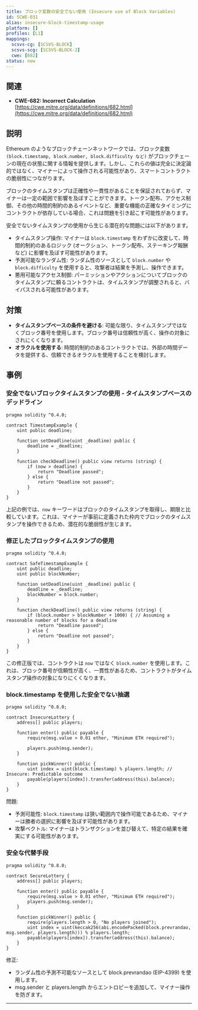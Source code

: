 ```yaml
---
title: ブロック変数の安全でない使用 (Insecure use of Block Variables)
id: SCWE-031
alias: insecure-block-timestamp-usage
platform: []
profiles: [L1]
mappings:
  scsvs-cg: [SCSVS-BLOCK]
  scsvs-scg: [SCSVS-BLOCK-2]
  cwe: [682]
status: new
---
```


## 関連
- **CWE-682: Incorrect Calculation**  
  [https://cwe.mitre.org/data/definitions/682.html](https://cwe.mitre.org/data/definitions/682.html)

## 説明
Ethereum のようなブロックチェーンネットワークでは、ブロック変数 `(block.timestamp, block.number, block.difficulty など)` がブロックチェーンの現在の状態に関する情報を提供します。しかし、これらの値は完全に決定論的ではなく、マイナーによって操作される可能性があり、スマートコントラクトの脆弱性につながります。

ブロックのタイムスタンプは正確性や一貫性があることを保証されておらず、マイナーは一定の範囲で影響を及ぼすことができます。トークン配布、アクセス制御、その他の時間的制約のあるイベントなど、重要な機能の正確なタイミングにコントラクトが依存している場合、これは問題を引き起こす可能性があります。

安全でないタイムスタンプの使用から生じる潜在的な問題には以下があります。

- タイムスタンプ操作: マイナーは `block.timestamp` をわずかに改変して、時間的制約のあるロジック (オークション、トークン配布、ステーキング報酬など) に影響を及ぼす可能性があります。
- 予測可能なランダム性: ランダム性のソースとして `block.number` や `block.difficulty` を使用すると、攻撃者は結果を予測し、操作できます。
- 悪用可能なアクセス制御: パーミッションやアクションについてブロックのタイムスタンプに頼るコントラクトは、タイムスタンプが調整されると、バイパスされる可能性があります。

## 対策
- **タイムスタンプベースの条件を避ける**: 可能な限り、タイムスタンプではなくブロック番号を使用します。ブロック番号は信頼性が高く、操作の対象にされにくくなります。
- **オラクルを使用する**: 時間的制約のあるコントラクトでは、外部の時間データを提供する、信頼できるオラクルを使用することを検討します。

## 事例

### 安全でないブロックタイムスタンプの使用 - タイムスタンプベースのデッドライン

```solidity
pragma solidity ^0.4.0;

contract TimestampExample {
    uint public deadline;

    function setDeadline(uint _deadline) public {
        deadline = _deadline;
    }

    function checkDeadline() public view returns (string) {
        if (now > deadline) {
            return "Deadline passed";
        } else {
            return "Deadline not passed";
        }
    }
}
```

上記の例では、`now` キーワードはブロックのタイムスタンプを取得し、期限と比較しています。これは、マイナーが事前に定義された枠内でブロックのタイムスタンプを操作できるため、潜在的な脆弱性が生じます。

### 修正したブロックタイムスタンプの使用
```solidity
pragma solidity ^0.4.0;

contract SafeTimestampExample {
    uint public deadline;
    uint public blockNumber;

    function setDeadline(uint _deadline) public {
        deadline = _deadline;
        blockNumber = block.number;
    }

    function checkDeadline() public view returns (string) {
        if (block.number > blockNumber + 1000) { // Assuming a reasonable number of blocks for a deadline
            return "Deadline passed";
        } else {
            return "Deadline not passed";
        }
    }
}
```
この修正版では、コントラクトは `now` ではなく `block.number` を使用します。これは、ブロック番号が信頼性が高く、一貫性があるため、コントラクトがタイムスタンプ操作の対象になりにくくなります。

### block.timestamp を使用した安全でない抽選

```solidity
pragma solidity ^0.8.0;

contract InsecureLottery {
    address[] public players;

    function enter() public payable {
        require(msg.value > 0.01 ether, "Minimum ETH required");

        players.push(msg.sender);
    }

    function pickWinner() public {
        uint index = uint(block.timestamp) % players.length; // Insecure: Predictable outcome
        payable(players[index]).transfer(address(this).balance);
    }
}
```
問題:
- 予測可能性: `block.timestamp` は狭い範囲内で操作可能であるため、マイナーは勝者の選択に影響を及ぼす可能性があります。
- 攻撃ベクトル: マイナーはトランザクションを並び替えて、特定の結果を確実にする可能性があります。

### 安全な代替手段

```solidity
pragma solidity ^0.8.0;

contract SecureLottery {
    address[] public players;

    function enter() public payable {
        require(msg.value > 0.01 ether, "Minimum ETH required");
        players.push(msg.sender);
    }

    function pickWinner() public {
        require(players.length > 0, "No players joined");
        uint index = uint(keccak256(abi.encodePacked(block.prevrandao, msg.sender, players.length))) % players.length;
        payable(players[index]).transfer(address(this).balance);
    }
}
```
修正:
- ランダム性の予測不可能なソースとして block.prevrandao (EIP-4399) を使用します。
- msg.sender と players.length からエントロピーを追加して、マイナー操作を防ぎます。

---
